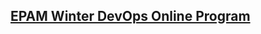 ## [EPAM Winter DevOps Online Program](https://training.epam.ua/#!/Home?lang=ua "epam-winter-devops")

